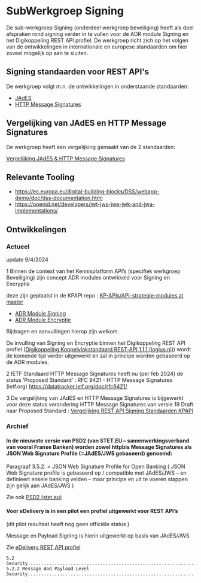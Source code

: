 # SubWerkgroep Signing

De sub-werkgroep Signing (onderdeel werkgroep beveiliging) heeft als doel afspraken rond signing verder in te vullen voor de ADR module Signing en het Digikoppeling REST API profiel. 
De werkgroep richt zich op het volgen van de ontwikkelingen in internationale en europese standaarden om hier zoveel mogelijk op aan te sluiten.

## Signing standaarden voor REST API's

De werkgroep volgt m.n. de ontwikkelingen in onderstaande standaarden:

* [JAdES](https://www.etsi.org/deliver/etsi_ts/119100_119199/11918201/01.01.01_60/ts_11918201v010101p.pdf)
* [HTTP Message Signatures](https://datatracker.ietf.org/doc/html/draft-ietf-httpbis-message-signatures) 


## Vergelijking van JAdES en HTTP Message Signatures 

De werkgroep heeft een vergelijking gemaakt van de 2 standaarden:

[Vergelijking JAdES & HTTP Message Signatures](https://geonovum.github.io/KP-APIs/publicaties/REST_API_Signing_Standaarden/)


## Relevante Tooling

* https://ec.europa.eu/digital-building-blocks/DSS/webapp-demo/doc/dss-documentation.html
* https://openid.net/developers/jwt-jws-jwe-jwk-and-jwa-implementations/

## Ontwikkelingen


### Actueel

update 9/4/2024

1 Binnen de context van het Kennisplatform API’s (specifiek werkgroep Beveiliging) zijn concept ADR modules ontwikkeld voor Signing en Encryptie 

deze zijn geplaatst in de KPAPI repo : [KP-APIs/API-strategie-modules at master](https://github.com/Geonovum/KP-APIs/tree/master/API-strategie-modules)

* [ADR Module Signing](https://geonovum.github.io/KP-APIs/API-strategie-modules/signing-jades/)
* [ADR Module Encryptie](https://geonovum.github.io/KP-APIs/API-strategie-modules/encryption/)

Bijdragen en aanvullingen hierop zijn welkom. 

De invulling van Signing en Encryptie binnen het Digikoppeling REST API profiel ([Digikoppeling Koppelvlakstandaard REST-API 1.1.1 (logius.nl)](https://gitdocumentatie.logius.nl/publicatie/dk/restapi/ )) wordt de komende tijd verder uitgewerkt en zal in principe worden gebaseerd op de ADR modules.


2 IETF Standaard HTTP Message Signatures  heeft nu (per feb 2024) de status ‘Proposed Standard’ : RFC 9421 - HTTP Message Signatures (ietf.org) https://datatracker.ietf.org/doc/rfc9421/

3 De vergelijking van JAdES en HTTP Message Signatures is bijgewerkt voor deze status verandering HTTP Message Signatures van versie 19 Draft naar Proposed Standard : [Vergelijking REST API Signing Standaarden KPAPI](https://gitdocumentatie.logius.nl/publicatie/dk/restapi/)



### Archief

#### In de nieuwste versie van PSD2 (van STET.EU – samenwerkingsverband van vooral Franse Banken) worden zowel httpbis Message Signatures als JSON Web Signature Profile (=JAdES/JWS gebaseerd) genoemd:

Paragraaf 3.5.2.  = JSON Web Signature Profile for Open Banking 
( JSON Web Signature profile is gebaseerd op / compatible met JAdES/JWS – en definieert enkele banking velden – maar principe en uit te voeren stappen zijn gelijk aan JAdES/JWS )

Zie ook [PSD2 (stet.eu)](https://www.stet.eu/assets/files/PSD2/1-6-3/api-dsp2-stet-v1.6.3.1-part-1-framework.pdf)

####	Voor eDelivery is in een pilot een profiel uitgewerkt voor REST API’s

(dit pilot resultaat heeft nog geen officiële status )

Message en Payload Signing is hierin uitgewerkt op basis van JAdES/JWS

Zie [eDelivery REST API profiel](https://ec.europa.eu/digital-building-blocks/wikis/download/attachments/323290750/%28ISA2%29.%28eDelivery%29.%28Piloting%20a%20REST%20API%20extension%20of%20CEF%20eDelivery%29.%28ISA%C2%B2%20IPS%20REST%20API%20Profile%29.%28v1.0%29.pdf?api=v2)

```
5.2 Security..........................................................................................................................................................................16
5.2.2 Message And Payload Level Security..................................................................................................................................17
```







